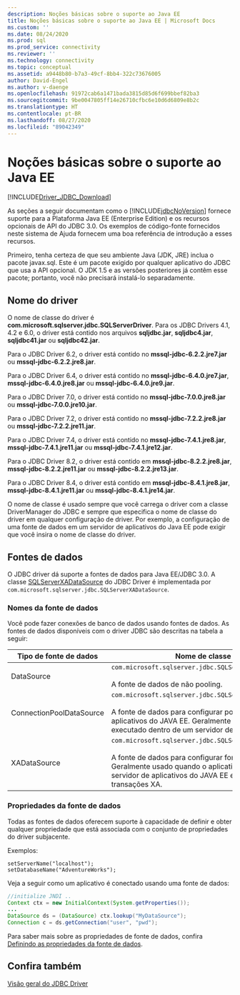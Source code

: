 ```yaml
---
description: Noções básicas sobre o suporte ao Java EE
title: Noções básicas sobre o suporte ao Java EE | Microsoft Docs
ms.custom: ''
ms.date: 08/24/2020
ms.prod: sql
ms.prod_service: connectivity
ms.reviewer: ''
ms.technology: connectivity
ms.topic: conceptual
ms.assetid: a9448b80-b7a3-49cf-8bb4-322c73676005
author: David-Engel
ms.author: v-daenge
ms.openlocfilehash: 91972cab6a1471bada3815d85d6f699bbef82ba3
ms.sourcegitcommit: 9be0047805ff14e26710cfbc6e10d6d6809e8b2c
ms.translationtype: HT
ms.contentlocale: pt-BR
ms.lasthandoff: 08/27/2020
ms.locfileid: "89042349"
---
```

# <a name="understanding-java-ee-support"></a>Noções básicas sobre o suporte ao Java EE

[!INCLUDE[Driver_JDBC_Download](../../includes/driver_jdbc_download.md)]

As seções a seguir documentam como o [!INCLUDE[jdbcNoVersion](../../includes/jdbcnoversion_md.md)] fornece suporte para a Plataforma Java EE (Enterprise Edition) e os recursos opcionais de API do JDBC 3.0. Os exemplos de código-fonte fornecidos neste sistema de Ajuda fornecem uma boa referência de introdução a esses recursos.  
  
Primeiro, tenha certeza de que seu ambiente Java (JDK, JRE) inclua o pacote javax.sql. Este é um pacote exigido por qualquer aplicativo do JDBC que usa a API opcional. O JDK 1.5 e as versões posteriores já contêm esse pacote; portanto, você não precisará instalá-lo separadamente.  
  
## <a name="driver-name"></a>Nome do driver

O nome de classe do driver é **com.microsoft.sqlserver.jdbc.SQLServerDriver**. Para os JDBC Drivers 4.1, 4.2 e 6.0, o driver está contido nos arquivos **sqljdbc.jar**, **sqljdbc4.jar**, **sqljdbc41.jar** ou **sqljdbc42.jar**.

Para o JDBC Driver 6.2, o driver está contido no **mssql-jdbc-6.2.2.jre7.jar** ou **mssql-jdbc-6.2.2.jre8.jar**.

Para o JDBC Driver 6.4, o driver está contido no **mssql-jdbc-6.4.0.jre7.jar**, **mssql-jdbc-6.4.0.jre8.jar** ou **mssql-jdbc-6.4.0.jre9.jar**.

Para o JDBC Driver 7.0, o driver está contido no **mssql-jdbc-7.0.0.jre8.jar** ou **mssql-jdbc-7.0.0.jre10.jar**.

Para o JDBC Driver 7.2, o driver está contido no **mssql-jdbc-7.2.2.jre8.jar** ou **mssql-jdbc-7.2.2.jre11.jar**.

Para o JDBC Driver 7.4, o driver está contido no **mssql-jdbc-7.4.1.jre8.jar**, **mssql-jdbc-7.4.1.jre11.jar** ou **mssql-jdbc-7.4.1.jre12.jar**.

Para o JDBC Driver 8.2, o driver está contido em **mssql-jdbc-8.2.2.jre8.jar**, **mssql-jdbc-8.2.2.jre11.jar** ou **mssql-jdbc-8.2.2.jre13.jar**.

Para o JDBC Driver 8.4, o driver está contido em **mssql-jdbc-8.4.1.jre8.jar**, **mssql-jdbc-8.4.1.jre11.jar** ou **mssql-jdbc-8.4.1.jre14.jar**.

O nome de classe é usado sempre que você carrega o driver com a classe DriverManager do JDBC e sempre que especifica o nome de classe do driver em qualquer configuração de driver. Por exemplo, a configuração de uma fonte de dados em um servidor de aplicativos do Java EE pode exigir que você insira o nome de classe do driver.  
  
## <a name="data-sources"></a>Fontes de dados

O JDBC driver dá suporte a fontes de dados para Java EE/JDBC 3.0. A classe [SQLServerXADataSource](../../connect/jdbc/reference/sqlserverxadatasource-class.md) do JDBC Driver é implementada por `com.microsoft.sqlserver.jdbc.SQLServerXADataSource`.  
  
### <a name="datasource-names"></a>Nomes da fonte de dados

Você pode fazer conexões de banco de dados usando fontes de dados. As fontes de dados disponíveis com o driver JDBC são descritas na tabela a seguir:  
  
|Tipo de fonte de dados|Nome de classe e descrição|  
|---------------|--------------------------|  
|DataSource|`com.microsoft.sqlserver.jdbc.SQLServerDataSource` <br/> <br/> A fonte de dados de não pooling.|  
|ConnectionPoolDataSource|`com.microsoft.sqlserver.jdbc.SQLServerConnectionPoolDataSource` <br/> <br/> A fonte de dados para configurar pools de conexão de servidor de aplicativos do JAVA EE. Geralmente usado quando o aplicativo é executado dentro de um servidor de aplicativos do JAVA EE.|  
|XADataSource|`com.microsoft.sqlserver.jdbc.SQLServerXADataSource` <br/> <br/> A fonte de dados para configurar fontes de dados do JAVA EE XA. Geralmente usado quando o aplicativo é executado dentro de um servidor de aplicativos do JAVA EE e um gerenciador de transações XA.|  
  
### <a name="data-source-properties"></a>Propriedades da fonte de dados

Todas as fontes de dados oferecem suporte à capacidade de definir e obter qualquer propriedade que está associada com o conjunto de propriedades do driver subjacente.  
  
Exemplos:  
  
`setServerName("localhost");`  
`setDatabaseName("AdventureWorks");`  
  
Veja a seguir como um aplicativo é conectado usando uma fonte de dados:  

```java
//initialize JNDI ..  
Context ctx = new InitialContext(System.getProperties());
...
DataSource ds = (DataSource) ctx.lookup("MyDataSource");
Connection c = ds.getConnection("user", "pwd");  
```

Para saber mais sobre as propriedades de fonte de dados, confira [Definindo as propriedades da fonte de dados](../../connect/jdbc/setting-the-data-source-properties.md).  
  
## <a name="see-also"></a>Confira também

[Visão geral do JDBC Driver](../../connect/jdbc/overview-of-the-jdbc-driver.md)  
